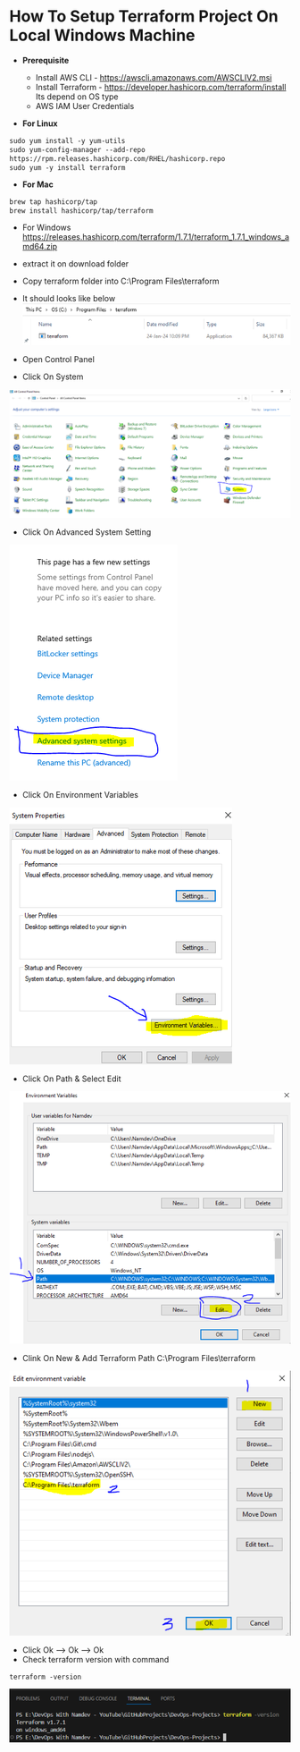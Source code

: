 # How To Setup Terraform Project On Local Windows Machine
- **Prerequisite**
    - Install AWS CLI - https://awscli.amazonaws.com/AWSCLIV2.msi
    - Install Terraform - https://developer.hashicorp.com/terraform/install Its depend on OS type
    - AWS IAM User Credentials

- **For Linux**

```
sudo yum install -y yum-utils
sudo yum-config-manager --add-repo https://rpm.releases.hashicorp.com/RHEL/hashicorp.repo
sudo yum -y install terraform

```
- **For Mac**

```
brew tap hashicorp/tap
brew install hashicorp/tap/terraform

```

- For Windows https://releases.hashicorp.com/terraform/1.7.1/terraform_1.7.1_windows_amd64.zip
- extract it on download folder
- Copy terraform folder into C:\Program Files\terraform
- It should looks like below
![Terraform](image.png)

- Open Control Panel
- Click On System

![System](image-1.png)

- Click On Advanced System Setting

![System](image-2.png)

- Click On Environment Variables

![Environment](image-3.png)

- Click On Path & Select Edit

![path](image-4.png)

- Clink On New & Add Terraform Path C:\Program Files\terraform

![tfpath](image-5.png)

- Click Ok --> Ok --> Ok
- Check terraform version with command 

```
terraform -version
```

![version](image-6.png)

